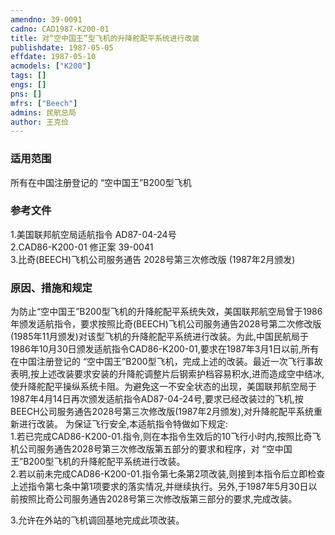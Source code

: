 ```yaml
---
amendno: 39-0091  
cadno: CAD1987-K200-01  
title: 对“空中国王”型飞机的升降舵配平系统进行改装  
publishdate: 1987-05-05  
effdate: 1987-05-10  
acmodels: ["K200"]  
tags: []  
engs: []  
pns: []  
mfrs: ["Beech"]  
admins: 民航总局  
author: 王克俭  
---
```

  
### 适用范围  
所有在中国注册登记的 “空中国王”B200型飞机  
  
<!--more-->  
### 参考文件  
  1.美国联邦航空局适航指令 AD87-04-24号  
  2.CAD86-K200-01 修正案 39-0041  
  3.比奇(BEECH)飞机公司服务通告 2028号第三次修改版 (1987年2月颁发)  
  
### 原因、措施和规定  

  为防止“空中国王”B200型飞机的升降舵配平系统失效，美国联邦航空局曾于1986年颁发适航指令，要求按照比奇(BEECH)飞机公司服务通告2028号第二次修改版(1985年11月颁发)对该型飞机的升降舵配平系统进行改装。为此,中国民航局于1986年10月30日颁发适航指令CAD86-K200-01,要求在1987年3月1日以前,所有在中国注册登记的 “空中国王”B200型飞机，完成上述的改装。最近一次飞行事故表明,按上述改装要求安装的升降舵调整片后钢索护档容易积水,进而造成空中结冰,使升降舵配平操纵系统卡阻。为避免这一不安全状态的出现，美国联邦航空局于1987年4月14日再次颁发适航指令AD87-04-24号,要求已经改装过的飞机,按BEECH公司服务通告2028号第三次修改版(1987年2月颁发),对升降舵配平系统重新进行改装。     为保证飞行安全,本适航指令特做如下规定:  
  1.若已完成CAD86-K200-01.指令,则在本指令生效后的10飞行小时内,按照比奇飞机公司服务通告2028号第三次修改版第五部分的要求和程序，对 “空中国王”B200型飞机的升降舵配平系统进行改装。  
  2.若以前未完成CAD86-K200-01.指令第七条第2项改装,则接到本指令后立即检查上述指令第七条中第1项要求的落实情况,并继续执行。另外,于1987年5月30日以前按照比奇公司服务通告2028号第三次修改版第三部分的要求,完成改装。  
  
  3.允许在外站的飞机调回基地完成此项改装。  
